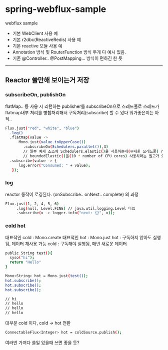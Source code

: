 # spring-webflux-sample

webflux sample 

- 기본 WebClient 사용 예
- 기본 r2dbc(ReactiveRedis) 사용 예
- 기본 reactive 모듈 사용 예
- Annotation 방식 및 RouterFunction 방식 두개 다 예시 있음.
- 기존 @Controller.. @PostMapping... 방식이 편하긴 한 듯

----------------

## Reactor 쓸만해 보이는거 저장

### subscribeOn, publishOn
flatMap.. 등 사용 시 리턴하는 publisher를 subscribeOn으로 스레드풀로 스레드가 flatmap내부 처리를 병합처리해서 구독처리(subscribe) 할 수 있다 뭐가좋은지는 아직..
```bash
Flux.just("red", "white", "blue")
  .log()
  .flatMap(value -> 
      Mono.just(value.toUpperCase())
        .subscribeOn(Schedulers.parallel()),3)
        // 일부 예제 소스에 Schedulers.elastic()을 사용하는데(무제한 쓰레드풀) reactor에서는 deprecated 되었고 
        // boundedElastic()을(10 * number of CPU cores) 사용하라는 권고가 있으니 참조
  .subscribe(value -> {
      log.error("Consumed: " + value);
   });
```
### log
reactor 동작이 로깅된다. (onSubscribe.. onNext.. complete) 의 과정
```bash
Flux.just(1, 2, 4, 5, 6)
     .log(null, Level.FINE) // java.util.logging.Level 타입
     .subscribe(x -> logger.info("next: {}", x));
```

### cold hot
대표적인 cold : Mono.create
대표적인 hot : Mono.just
hot : 구독하지 않아도 실행됨, 데이터 재사용 가능
cold : 구독해야 실행됨, 매번 새로운 데이터
```bash
public String test(){
  syso("hi");
  return "Hello"
}

Mono<String> hot = Mono.just(test());
hot.subscribe();
hot.subscribe();
hot.subscribe();

// hi
// hello
// hello
// hello
```
대부분 cold 이다, cold -> hot 전환
```bash
ConnectableFlux<Integer> hot = coldSource.publish();
```
여러번 가져다 쓸일 있을때 쓰면 좋을 듯?
